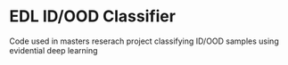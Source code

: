 # EDL ID/OOD Classifier
 Code used in masters reserach project classifying ID/OOD samples using evidential deep learning

